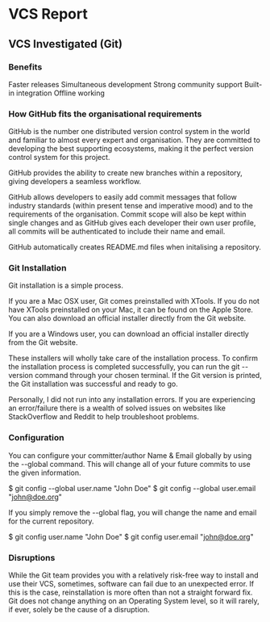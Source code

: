 # VCS Report

## VCS Investigated (Git)

###  Benefits
  
  Faster releases
  Simultaneous development
  Strong community support
  Built-in integration
  Offline working

### How GitHub fits the organisational requirements
  
  GitHub is the number one distributed version control system in the world and familiar to almost every expert and organisation. They are committed to developing the best supporting ecosystems, making it the perfect version control system for this project.

  GitHub provides the ability to create new branches within a repository, giving developers a seamless workflow.

  GitHub allows developers to easily add commit messages that follow industry standards (within present tense and imperative mood) and to the requirements of the organisation. Commit scope will also be kept within single changes and as GitHub gives each developer their own user profile, all commits will be authenticated to include their name and email.

  GitHub automatically creates README.md files when initalising a repository.

### Git Installation
  
  Git installation is a simple process.
  
  If you are a Mac OSX user, Git comes preinstalled with XTools. If you do not have XTools preinstalled on your Mac, it can be found on the Apple Store. You can also download an official installer directly from the Git website.
  
  If you are a Windows user, you can download an official installer directly from the Git website.

  These installers will wholly take care of the installation process. To confirm the installation process is completed successfully, you can run the git --version command through your chosen terminal. If the Git version is printed, the Git installation was successful and ready to go.

  Personally, I did not run into any installation errors. If you are experiencing an error/failure there is a wealth of solved issues on websites like StackOverflow and Reddit to help troubleshoot problems.

### Configuration
  
  You can configure your committer/author Name & Email globally by using the --global command. This will change all of your future commits to use the given information.

  $ git config --global user.name "John Doe"
  $ git config --global user.email "john@doe.org"

  If you simply remove the --global flag, you will change the name and email for the current repository.

  $ git config user.name "John Doe"
  $ git config user.email "john@doe.org"

### Disruptions
  
  While the Git team provides you with a relatively risk-free way to install and use their VCS, sometimes, software can fail due to an unexpected error. If this is the case, reinstallation is more often than not a straight forward fix. Git does not change anything on an Operating System level, so it will rarely, if ever, solely be the cause of a disruption.